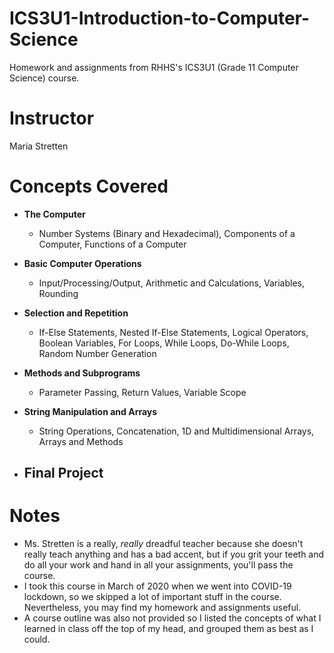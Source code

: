 # ICS3U1-Introduction-to-Computer-Science
Homework and assignments from RHHS's ICS3U1 (Grade 11 Computer Science) course.

# Instructor
Maria Stretten

# Concepts Covered
 - **The Computer**
      - Number Systems (Binary and Hexadecimal), Components of a Computer, Functions of a Computer
   
 - **Basic Computer Operations**
      - Input/Processing/Output, Arithmetic and Calculations, Variables, Rounding

 - **Selection and Repetition**
      - If-Else Statements, Nested If-Else Statements, Logical Operators, Boolean Variables, For Loops, While Loops, Do-While Loops, Random Number Generation

 - **Methods and Subprograms**
      - Parameter Passing, Return Values, Variable Scope

 - **String Manipulation and Arrays**
      - String Operations, Concatenation, 1D and Multidimensional Arrays, Arrays and Methods

 - **Final Project**
      - 







# Notes
 - Ms. Stretten is a really, *really* dreadful teacher because she doesn't really teach anything and has a bad accent, but if you grit your teeth and do all your work and hand in all your assignments, you'll pass the course.
 - I took this course in March of 2020 when we went into COVID-19 lockdown, so we skipped a lot of important stuff in the course. Nevertheless, you may find my homework and assignments useful.
 - A course outline was also not provided so I listed the concepts of what I learned in class off the top of my head, and grouped them as best as I could.
